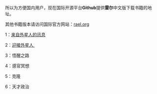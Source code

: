 <p>
	所以为方便国内用户，现在国际开源平台<strong>G</strong><strong>ithub</strong>提供<strong>雷尔</strong>中文版下载书籍的地址。
</p>
<p>
	其他书籍版本请访问国际官方网站：<a href="rael.org" target="_blank">rael.org</a> 
</p>
<p>
	1：<a href="https://github.com/maitreyarael/ufobook/blob/main/%E6%9D%A5%E8%87%AA%E5%A4%96%E6%98%9F%E4%BA%BA%E7%9A%84%E8%AE%AF%E6%81%AF.pdf" target="_blank">来自外星人的讯息</a>&nbsp;
</p>
<p>
	2：<a href="https://github.com/maitreyarael/ufobook/blob/main/%E8%BF%8E%E6%8E%A5%E5%A4%96%E6%98%9F%E4%BA%BA.pdf" target="_blank">迎接外星人&nbsp;</a>
</p>
<p>
	3：悟醒之路&nbsp;
</p>
<p>
	4：感官冥想&nbsp;
</p>
<p>
	5：克隆&nbsp;
</p>
<p>
	6：天才政治
</p>
